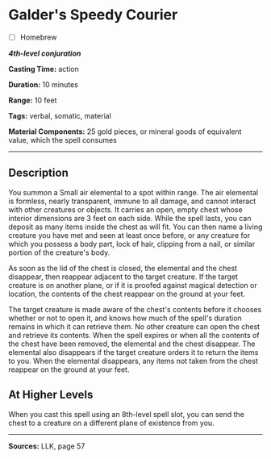 # Galder's Speedy Courier

- [ ] Homebrew

***4th-level conjuration***

**Casting Time:** action

**Duration:** 10 minutes

**Range:** 10 feet

**Tags:** verbal, somatic, material

**Material Components:** 25 gold pieces, or mineral goods of equivalent value, which the spell consumes

---

## Description
You summon a Small air elemental to a spot within range.
The air elemental is formless, nearly transparent, immune to all damage, and cannot interact with other creatures or objects.
It carries an open, empty chest whose interior dimensions are 3 feet on each side.
While the spell lasts, you can deposit as many items inside the chest as will fit.
You can then name a living creature you have met and seen at least once before, or any creature for which you possess a body part, lock of hair, clipping from a nail, or similar portion of the creature's body.

As soon as the lid of the chest is closed, the elemental and the chest disappear, then reappear adjacent to the target creature.
If the target creature is on another plane, or if it is proofed against magical detection or location, the contents of the chest reappear on the ground at your feet.

The target creature is made aware of the chest's contents before it chooses whether or not to open it, and knows how much of the spell's duration remains in which it can retrieve them.
No other creature can open the chest and retrieve its contents.
When the spell expires or when all the contents of the chest have been removed, the elemental and the chest disappear.
The elemental also disappears if the target creature orders it to return the items to you.
When the elemental disappears, any items not taken from the chest reappear on the ground at your feet.

## At Higher Levels
When you cast this spell using an 8th-level spell slot, you can send the chest to a creature on a different plane of existence from you.

---

**Sources:** LLK, page 57
